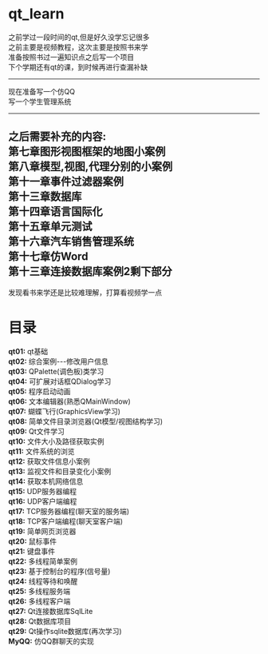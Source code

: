 # qt_learn

 之前学过一段时间的qt,但是好久没学忘记很多<br/>
 之前主要是视频教程，这次主要是按照书来学<br/>
 准备按照书过一遍知识点之后写一个项目<br/>
 下个学期还有qt的课，到时候再进行查漏补缺<br/>
 
--------
 现在准备写一个仿QQ<br/>
 写一个学生管理系统<br/>
 
--------
 **之后需要补充的内容:**<br/>
 第七章图形视图框架的地图小案例<br/>
 第八章模型,视图,代理分别的小案例<br/>
 第十一章事件过滤器案例<br/>
 第十三章数据库<br/>
 第十四章语言国际化<br/>
 第十五章单元测试<br/>
 第十六章汽车销售管理系统<br/>
 第十七章仿Word<br/>
 第十三章连接数据库案例2剩下部分<br/>
 ---------
 发现看书来学还是比较难理解，打算看视频学一点<br/>
# 目录
 **qt01:** qt基础<br/>
 **qt02:** 综合案例---修改用户信息<br/>
 **qt03:** QPalette(调色板)类学习<br/>
 **qt04:** 可扩展对话框QDialog学习<br/>
 **qt05:** 程序启动动画<br/>
 **qt06:** 文本编辑器(熟悉QMainWindow)<br/>
 **qt07:** 蝴蝶飞行(GraphicsView学习)<br/>
 **qt08:** 简单文件目录浏览器(Qt模型/视图结构学习)<br/>
 **qt09:** Qt文件学习<br/>
 **qt10:** 文件大小及路径获取实例<br/>
 **qt11:** 文件系统的浏览<br/>
 **qt12:** 获取文件信息小案例<br/>
 **qt13:** 监视文件和目录变化小案例<br/>
 **qt14:** 获取本机网络信息<br/>
 **qt15:** UDP服务器编程<br/>
 **qt16:** UDP客户端编程<br/>
 **qt17:** TCP服务器编程(聊天室的服务端)<br/>
 **qt18:** TCP客户端编程(聊天室客户端)<br/>
 **qt19:** 简单网页浏览器<br/>
 **qt20:** 鼠标事件<br/>
 **qt21:** 键盘事件<br/>
 **qt22:** 多线程简单案例<br/>
 **qt23:** 基于控制台的程序(信号量)<br/>
 **qt24:** 线程等待和唤醒<br/>
 **qt25:** 多线程服务端<br/>
 **qt26:** 多线程客户端<br/>
 **qt27:** Qt连接数据库SqlLite<br/>
 **qt28:** Qt数据库项目<br/>
 **qt29:** Qt操作sqlite数据库(再次学习)<br/>
 **MyQQ:** 仿QQ群聊天的实现<br/>
